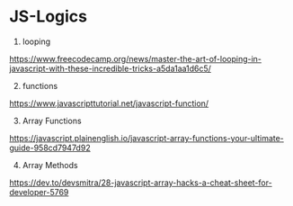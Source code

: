 # JS-Logics

1. looping

https://www.freecodecamp.org/news/master-the-art-of-looping-in-javascript-with-these-incredible-tricks-a5da1aa1d6c5/ 

2. functions

https://www.javascripttutorial.net/javascript-function/ 

3. Array Functions

https://javascript.plainenglish.io/javascript-array-functions-your-ultimate-guide-958cd7947d92 

4. Array Methods

https://dev.to/devsmitra/28-javascript-array-hacks-a-cheat-sheet-for-developer-5769 